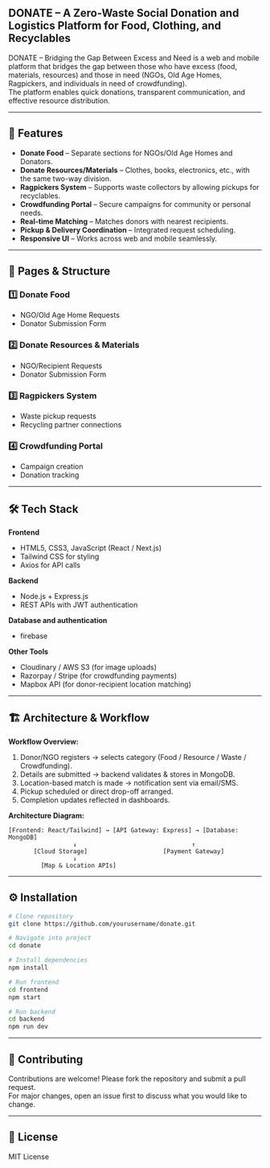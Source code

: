## DONATE – A Zero-Waste Social Donation and Logistics Platform for Food, Clothing, and Recyclables

DONATE – Bridging the Gap Between Excess and Need
is a web and mobile platform that bridges the gap between those who have excess (food, materials, resources) and those in need (NGOs, Old Age Homes, Ragpickers, and individuals in need of crowdfunding).  
The platform enables quick donations, transparent communication, and effective resource distribution.

---

## 🚀 Features
- **Donate Food** – Separate sections for NGOs/Old Age Homes and Donators.
- **Donate Resources/Materials** – Clothes, books, electronics, etc., with the same two-way division.
- **Ragpickers System** – Supports waste collectors by allowing pickups for recyclables.
- **Crowdfunding Portal** – Secure campaigns for community or personal needs.
- **Real-time Matching** – Matches donors with nearest recipients.
- **Pickup & Delivery Coordination** – Integrated request scheduling.
- **Responsive UI** – Works across web and mobile seamlessly.

---

## 📄 Pages & Structure
### 1️⃣ Donate Food
- NGO/Old Age Home Requests
- Donator Submission Form

### 2️⃣ Donate Resources & Materials
- NGO/Recipient Requests
- Donator Submission Form

### 3️⃣ Ragpickers System
- Waste pickup requests
- Recycling partner connections

### 4️⃣ Crowdfunding Portal
- Campaign creation
- Donation tracking

---

## 🛠 Tech Stack
**Frontend**
- HTML5, CSS3, JavaScript (React / Next.js)
- Tailwind CSS for styling
- Axios for API calls

**Backend**
- Node.js + Express.js
- REST APIs with JWT authentication

**Database and authentication**
- firebase
  

**Other Tools**
- Cloudinary / AWS S3 (for image uploads)
- Razorpay / Stripe (for crowdfunding payments)
- Mapbox API (for donor-recipient location matching)

---

## 🏗 Architecture & Workflow
**Workflow Overview:**
1. Donor/NGO registers → selects category (Food / Resource / Waste / Crowdfunding).
2. Details are submitted → backend validates & stores in MongoDB.
3. Location-based match is made → notification sent via email/SMS.
4. Pickup scheduled or direct drop-off arranged.
5. Completion updates reflected in dashboards.

**Architecture Diagram:**
```
[Frontend: React/Tailwind] → [API Gateway: Express] → [Database: MongoDB]
                  ↓                                ↑
       [Cloud Storage]                     [Payment Gateway]
                  ↓
         [Map & Location APIs]
```

---

## ⚙ Installation
```bash
# Clone repository
git clone https://github.com/yourusername/donate.git

# Navigate into project
cd donate

# Install dependencies
npm install

# Run frontend
cd frontend
npm start

# Run backend
cd backend
npm run dev
```

---

## 🤝 Contributing
Contributions are welcome! Please fork the repository and submit a pull request.  
For major changes, open an issue first to discuss what you would like to change.

---

## 📄 License
MIT License
